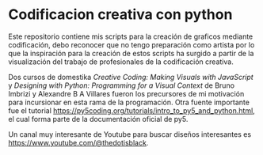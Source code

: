# Codificacion creativa con python

Este repositorio contiene mis scripts para la creación de graficos mediante codificación,
debo reconocer que no tengo preparación como artista por lo que la inspiración para la 
creación de estos scripts ha surgido a partir de la visualización del trabajo de 
profesionales de la codificación creativa. 

Dos cursos de domestika *Creative Coding: Making Visuals with JavaScript* y *Designing with Python: Programming for a Visual Context* de Bruno Imbrizi y Alexandre B A Villares fueron 
los precursores de mi motivación para incursionar en esta rama de la programación. Otra 
fuente importante fue el tutorial https://py5coding.org/tutorials/intro_to_py5_and_python.html, 
el cual forma parte de la documentación oficial de py5.

Un canal muy interesante de Youtube para buscar diseños interesantes es https://www.youtube.com/@thedotisblack.